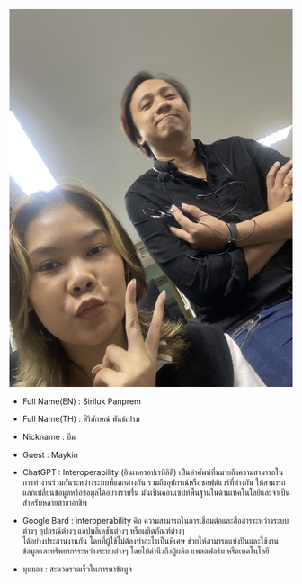 ![alt text for screen readers](IMG_2821.jpg "Text to show on mouseover")

+ Full Name(EN) : Siriluk Panprem  
+ Full Name(TH) : ศิริลักษณ์ พันธ์เปรม  
+ Nickname : บีม  
+ Guest : Maykin  

+ ChatGPT : Interoperability (อินเทอรอปเรบิลิตี) เป็นคำศัพท์ที่หมายถึงความสามารถในการทำงานร่วมกันระหว่างระบบที่แตกต่างกัน 
รวมถึงอุปกรณ์หรือซอฟต์แวร์ที่ต่างกัน ให้สามารถแลกเปลี่ยนข้อมูลหรือข้อมูลได้อย่างราบรื่น มันเป็นคอนเซปท์พื้นฐานในด้านเทคโนโลยีและจำเป็นสำหรับหลายสาขาอาชีพ

+ Google Bard : interoperability คือ ความสามารถในการเชื่อมต่อและสื่อสารระหว่างระบบต่างๆ อุปกรณ์ต่างๆ แอปพลิเคชันต่างๆ หรือผลิตภัณฑ์ต่างๆ  
ได้อย่างประสานงานกัน โดยที่ผู้ใช้ไม่ต้องทำอะไรเป็นพิเศษ ช่วยให้สามารถแบ่งปันและใช้งานข้อมูลและทรัพยากรระหว่างระบบต่างๆ โดยไม่คำนึงถึงผู้ผลิต แพลตฟอร์ม หรือเทคโนโลยี

+ มุมมอง : สะดวกรวดเร็วในการหาข้อมูล 
